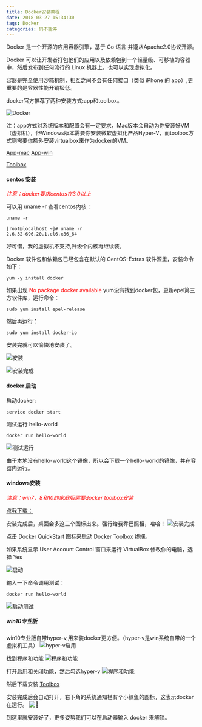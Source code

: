 ```yaml
---
title: Docker安装教程
date: 2018-03-27 15:34:30
tags: Docker
categories: 码不能停
---
```


Docker 是一个开源的应用容器引擎，基于 Go 语言 并遵从Apache2.0协议开源。

Docker 可以让开发者打包他们的应用以及依赖包到一个轻量级、可移植的容器中，然后发布到任何流行的 Linux 机器上，也可以实现虚拟化。

容器是完全使用沙箱机制，相互之间不会有任何接口（类似 iPhone 的 app）,更重要的是容器性能开销极低。

docker官方推荐了两种安装方式:app和toolbox。

![Docker](/docker-install/docker.jpg)
<!--more-->

注：app方式对系统版本和配置会有一定要求，Mac版本会自动为你安装好VM（虚拟机），但Windows版本需要你安装微软虚拟化产品Hyper-V，而toolbox方式则需要你额外安装virtualbox来作为docker的VM。

[App-mac](https://docs.docker.com/docker-for-mac/)
[App-win](https://docs.docker.com/docker-for-windows/)

[Toolbox](https://www.docker.com/products/docker-toolbox)


#### centos 安装

_<font color=red>注意：docker要求centos在3.0以上</font>_

可以用 uname -r 查看centos内核：
```
uname -r

[root@localhost ~]# uname -r
2.6.32-696.20.1.el6.x86_64

```

好可惜，我的虚拟机不支持,升级个内核再继续装。

Docker 软件包和依赖包已经包含在默认的 CentOS-Extras 软件源里，安装命令如下：
```
yum -y install docker
```
如果出现 <font color=red>No package docker available</font>
yum没有找到docker包，更新epel第三方软件库，运行命令：

```
sudo yum install epel-release
```
然后再运行：
```
sudo yum install docker-io
```
安装完就可以愉快地安装了。

![安装](/docker-install/yum.png)

![安装完成](/docker-install/yumdone.png)


#### docker 启动

启动docker:
```
service docker start
```

测试运行 hello-world
```
docker run hello-world
```

![测试运行](/docker-install/hello.png)

由于本地没有hello-world这个镜像，所以会下载一个hello-world的镜像，并在容器内运行。

#### windows安装

_<font color=red>注意：win7，8和10的家庭版需要docker toolbox安装</font>_

[点我下载：](https://docs.docker.com/toolbox/toolbox_install_windows/)

安装完成后，桌面会多这三个图标出来。强行给我乔巴照相，哈哈！
![安装完成](/docker-install/winok.png)

点击 Docker QuickStart 图标来启动 Docker Toolbox 终端。

如果系统显示 User Account Control 窗口来运行 VirtualBox 修改你的电脑，选择 Yes

![启动](/docker-install/启动.png)

输入一下命令调用测试：
```
docker run hello-world
```

![启动测试](/docker-install/hello-win.png)

##### win10专业版

win10专业版自带hyper-v,用来装docker更方便。（hyper-v是win系统自带的一个虚拟机工具）
![hyper-v启用](/docker-install/hyper-v.png)

找到程序和功能
![程序和功能](/docker-install/程序和功能.png)

打开启用和关闭功能，然后勾选hyper-v
![程序和功能](/docker-install/勾选.png)

然后下载安装 [Toolbox](https://www.docker.com/get-docker.png)

安装完成后会自动打开，右下角的系统通知栏有个小鲸鱼的图标，这表示docker在运行。
![🐳](/docker-install/docker.png)

到这里就安装好了，更多姿势我们可以在启动器输入 docker 来解锁。
